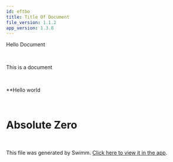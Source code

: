 ```yaml
---
id: eftbo
title: Title Of Document
file_version: 1.1.2
app_version: 1.3.8
---
```


Hello Document

<br/>

This is a document

<br/>

\*\*Hello world

<br/>

# Absolute Zero

<br/>

This file was generated by Swimm. [Click here to view it in the app](https://app.swimm.io/repos/Z2l0aHViJTNBJTNBdGVzdFJlcG8lM0ElM0FUaGVNb3JndXM=/docs/eftbo).
